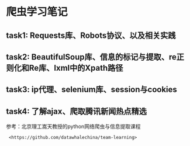 # 爬虫学习笔记
## task1: Requests库、Robots协议、以及相关实践
## task2: BeautifulSoup库、信息的标记与提取、re正则化和Re库、lxml中的Xpath路径
## task3: ip代理、selenium库、session与cookies
## task4: 了解ajax、爬取腾讯新闻热点精选

参考：北京理工嵩天教授的python网络爬虫与信息提取课程

     <https://github.com/datawhalechina/team-learning>
